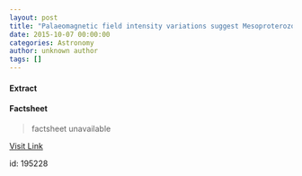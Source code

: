 ```yaml
---
layout: post
title: "Palaeomagnetic field intensity variations suggest Mesoproterozoic inner-core nucleation"
date: 2015-10-07 00:00:00
categories: Astronomy
author: unknown author
tags: []
---
```



#### Extract
>

#### Factsheet
>factsheet unavailable

[Visit Link](http://www.nature.com/nature/journal/v526/n7572/full/nature15523.html)

id:  195228
